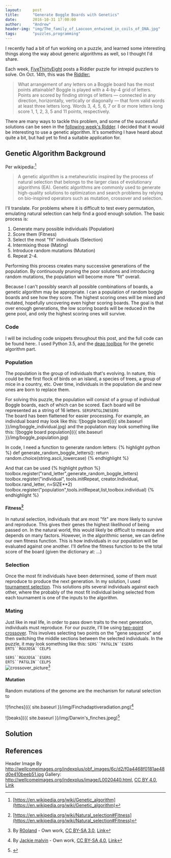 ```yaml
---
layout:     post
title:      "Generate Boggle Boards with Genetics"
date:       2016-10-31 17:00:00
author:     "Andrew"
header-img: "img/The_family_of_Laocoon_entwined_in_coils_of_DNA.jpg"
tags:       "puzzles,programming"
---
```


I recently had a bit of fun working on a puzzle, and learned some interesting things along the way about generic algorithms as well, so I thought I'd share.

Each week, [FiveThirtyEight](http://fivethirtyeight.com) posts a Riddler puzzle for intrepid puzzlers to solve.  On Oct. 14th, this was the [Riddler:](http://fivethirtyeight.com/features/this-challenge-will-boggle-your-mind/)  
<blockquote>What arrangement of any letters on a Boggle board has the most points attainable?  Boggle is played with a 4-by-4 grid of letters. Points are scored by finding strings of letters — connected in any direction, horizontally, vertically or diagonally — that form valid words at least three letters long. Words 3, 4, 5, 6, 7 or 8 or more letters long score 1, 1, 2, 3, 5 and 11 points, respectively.</blockquote>

There are many ways to tackle this problem, and some of the successful solutions can be seen in the [following week's Ridder](http://fivethirtyeight.com/features/rig-the-election-with-math/).  I decided that it would be interesting to use a genetic algorithm.  It's something I have heard about quite a bit, but had yet to find a suitable application for.

<!--break-->

## Genetic Algorithm Background
Per wikipedia:[^wikiga]
<blockquote>A genetic algorithm is a metaheuristic inspired by the process of natural selection that belongs to the larger class of evolutionary algorithms (EA). Genetic algorithms are commonly used to generate high-quality solutions to optimization and search problems by relying on bio-inspired operators such as mutation, crossover and selection.</blockquote>

I'll translate.  For problems where it is difficult to test every permutation, emulating natural selection can help find a good enough solution.  The basic process is:

1. Generate many possible individuals (Population)
2. Score them (Fitness)
3. Select the most "fit" individuals (Selection)
4. Intermixing those (Mating)
5. Introduce random mutations (Mutation)
6. Repeat 2-4.

Performing this process creates many successive generations of the population.  By continuously pruning the poor solutions and introducing random mutations, the population will become more "fit" overall.

Because I can't possibly search all possible combinations of boards, a genetic algorithm may be appropriate.  I can a population of random boggle boards and see how they score.  The highest scoring ones will be mixed and mutated, hopefully uncovering even higher scoring boards.  The goal is that over enough generations, the low scoring boards will be reduced in the gene pool, and only the highest scoring ones will survive.
### Code
I will be including code snippets throughout this post, and the full code can be found here:.  I used Python 3.5, and the [deap toolbox](https://github.com/DEAP/deap) for the genetic algorithm part.

### Population

The population is the group of individuals that's evolving.  In nature, this could be the first flock of birds on an island, a species of trees, a group of mice in a country, etc.  Over time, individuals in the population die and new ones are born to replace them.

For solving this puzzle, the population will consist of a group of individual Boggle boards, each of which can be scored.  Each board will be represented as a string of 16 letters.
`SERSPATGLINESERS`  
The board has been flattened for easier processing.  For example, an individual board may look like this:
![boggle board]({{ site.baseurl }}/img/boggle_individual.jpg)
and the population may look something like this:
![boggle board population]({{ site.baseurl }}/img/boggle_population.jpg)

In code, I need a function to generate random letters:
{% highlight python %}
def generate_random_boggle_letters():
    return random.choice(string.ascii_lowercase)
{% endhighlight %}

And that can be used 
{% highlight python %}
toolbox.register("rand_letter",generate_random_boggle_letters)
toolbox.register("individual",
                 tools.initRepeat,
                 creator.Individual,
                 toolbox.rand_letter,
                 n=SIZE**2)
toolbox.register("population",tools.initRepeat,list,toolbox.individual)
{% endhighlight %}


#### Fitness[^fitness]
In natural selection, individuals that are most "fit" are more likely to survive and reproduce.  This gives their genes the highest likelihood of being passed on.  In the natural world, this would likely be difficult to measure and depends on many factors.  However, in the algorithmic sense, we can define our own fitness function.  This is how individuals in our population will be evaluated against one another.  I'll define the fitness function to be the total score of the board (given the dictionary at: ...)

### Selection
Once the most fit individuals have been determined, some of them must reproduce to produce the next generation.  In my solution, I used [tournament selection](https://en.wikipedia.org/wiki/Tournament_selection).  This solutions pits several individuals against each other, where the probably of the most fit individual being selected from each tournament is one of the inputs to the algorithm.  


### Mating
Just like in real life, in order to pass down traits to the next generation, individuals must reproduce.  For our puzzle, I'll be using [two-point crossover](https://en.wikipedia.org/wiki/Crossover_(genetic_algorithm)#Two-point_crossover).  This involves selecting two points on the "gene sequence" and then switching the middle sections between the selected individuals.  In the puzzle, it may look something like this:
`SERS``PATGLIN``ESERS`  
`ERTS``RGUJOSA``CELPS`  

`SERS``RGUJOSA``ESERS`  
`ERTS``PATGLIN``CELPS`  
![crossover_picture](https://upload.wikimedia.org/wikipedia/commons/thumb/c/cd/TwoPointCrossover.svg/226px-TwoPointCrossover.svg.png)[^crossoverpic]

#### Mutation
Random mutations of the genome are the mechanism for natural selection to

![finches]({{ site.baseurl }}/img/Finchadaptiveradiation.png)[^birdimg]

![beaks]({{ site.baseurl }}/img/Darwin's_finches.jpeg)[^beaks]

## Solution

## References

Header Image By <a rel="nofollow" class="external free" href="http://wellcomeimages.org/indexplus/obf_images/6c/d2/f0a4468f0181ae48d0e410beeb51.jpg">http://wellcomeimages.org/indexplus/obf_images/6c/d2/f0a4468f0181ae48d0e410beeb51.jpg</a> Gallery: <a rel="nofollow" class="external free" href="http://wellcomeimages.org/indexplus/image/L0020440.html">http://wellcomeimages.org/indexplus/image/L0020440.html</a>, <a href="http://creativecommons.org/licenses/by/4.0" title="Creative Commons Attribution 4.0">CC BY 4.0</a>, <a href="https://commons.wikimedia.org/w/index.php?curid=35994175">Link</a>

[^birdimg]: By <a href="//commons.wikimedia.org/w/index.php?title=User:Jmalvin17&amp;action=edit&amp;redlink=1" class="new" title="User:Jmalvin17 (page does not exist)">Jackie malvin</a> - <span class="int-own-work" lang="en">Own work</span>, <a href="http://creativecommons.org/licenses/by-sa/4.0" title="Creative Commons Attribution-Share Alike 4.0">CC BY-SA 4.0</a>, <a href="https://commons.wikimedia.org/w/index.php?curid=40655181">Link</a>

[^wikiga]:[https://en.wikipedia.org/wiki/Genetic_algorithm](https://en.wikipedia.org/wiki/Genetic_algorithm)

[^fitness]:[https://en.wikipedia.org/wiki/Natural_selection#Fitness](https://en.wikipedia.org/wiki/Natural_selection#Fitness)

[^beaks]:<a title="By John Gould (14.Sep.1804 - 3.Feb.1881) [Public domain], via Wikimedia Commons" href="https://commons.wikimedia.org/wiki/File%3ADarwin's_finches.jpeg"></a>

[^crossoverpic]:By <a href="//commons.wikimedia.org/w/index.php?title=User:R0oland&amp;action=edit&amp;redlink=1" class="new" title="User:R0oland (page does not exist)">R0oland</a> - <span class="int-own-work" lang="en">Own work</span>, <a href="http://creativecommons.org/licenses/by-sa/3.0" title="Creative Commons Attribution-Share Alike 3.0">CC BY-SA 3.0</a>, <a href="https://commons.wikimedia.org/w/index.php?curid=29950354">Link</a>
